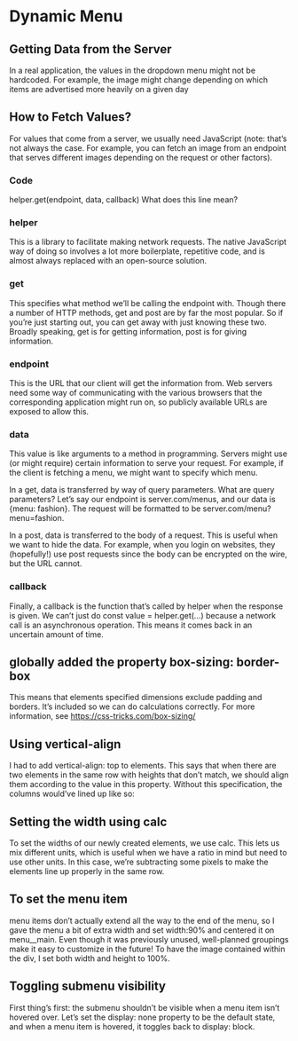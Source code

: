 # Dynamic Menu


## Getting Data from the Server

In a real application, the values in the dropdown menu might not be hardcoded. For example, the image might change depending on which items are advertised more heavily on a given day 

## How to Fetch Values?

For values that come from a server, we usually need JavaScript (note: that’s not always the case. For example, you can fetch an image from an endpoint that serves different images depending on the request or other factors).

### Code 

helper.get(endpoint, data, callback)
What does this line mean?

### helper

This is a library to facilitate making network requests. The native JavaScript way of doing so involves a lot more boilerplate, repetitive code, and is almost always replaced with an open-source solution.

### get

This specifies what method we’ll be calling the endpoint with. Though there a number of HTTP methods, get and post are by far the most popular. So if you’re just starting out, you can get away with just knowing these two. Broadly speaking, get is for getting information, post is for giving information.

### endpoint

This is the URL that our client will get the information from. Web servers need some way of communicating with the various browsers that the corresponding application might run on, so publicly available URLs are exposed to allow this.

### data

This value is like arguments to a method in programming. Servers might use (or might require) certain information to serve your request. For example, if the client is fetching a menu, we might want to specify which menu.

In a get, data is transferred by way of query parameters. What are query parameters? Let’s say our endpoint is server.com/menus, and our data is {menu: fashion}. The request will be formatted to be server.com/menu?menu=fashion.

In a post, data is transferred to the body of a request. This is useful when we want to hide the data. For example, when you login on websites, they (hopefully!) use post requests since the body can be encrypted on the wire, but the URL cannot.

### callback

Finally, a callback is the function that’s called by helper when the response is given. We can’t just do const value = helper.get(...) because a network call is an asynchronous operation. This means it comes back in an uncertain amount of time.

## globally added the property box-sizing: border-box

This means that elements specified dimensions exclude padding and borders. It’s included so we can do calculations correctly. For more information, see https://css-tricks.com/box-sizing/

## Using vertical-align 

I had to add vertical-align: top to elements. This says that when there are two elements in the same row with heights that don’t match, we should align them according to the value in this property. Without this specification, the columns would’ve lined up like so:


## Setting the width using calc

To set the widths of our newly created elements, we use calc. This lets us mix different units, which is useful when we have a ratio in mind but need to use other units. In this case, we’re subtracting some pixels to make the elements line up properly in the same row.


## To set the menu item

menu items don’t actually extend all the way to the end of the menu, so I gave the menu a bit of extra width and set width:90% and centered it on menu__main. Even though it was previously unused, well-planned groupings make it easy to customize in the future!
To have the image contained within the div, I set both width and height to 100%.


## Toggling submenu visibility 

First thing’s first: the submenu shouldn’t be visible when a menu item isn’t hovered over. Let’s set the display: none property to be the default state, and when a menu item is hovered, it toggles back to display: block.